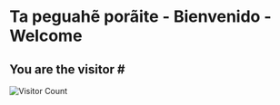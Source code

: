 # Ta peguahẽ porãite - Bienvenido - Welcome

## You are the visitor \#
![Visitor Count](https://profile-counter.glitch.me/{jdromero88}/count.svg)
